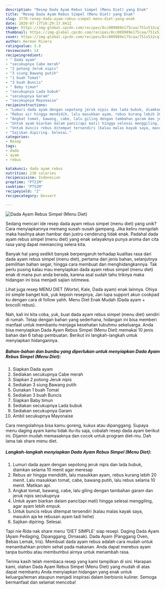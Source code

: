 ```yaml
---
description: "Resep Dada Ayam Rebus Simpel (Menu Diet) yang Enak"
title: "Resep Dada Ayam Rebus Simpel (Menu Diet) yang Enak"
slug: 3770-resep-dada-ayam-rebus-simpel-menu-diet-yang-enak
date: 2020-07-17T16:29:17.841Z
image: https://img-global.cpcdn.com/recipes/8cc009989e175caa/751x532cq70/dada-ayam-rebus-simpel-menu-diet-foto-resep-utama.jpg
thumbnail: https://img-global.cpcdn.com/recipes/8cc009989e175caa/751x532cq70/dada-ayam-rebus-simpel-menu-diet-foto-resep-utama.jpg
cover: https://img-global.cpcdn.com/recipes/8cc009989e175caa/751x532cq70/dada-ayam-rebus-simpel-menu-diet-foto-resep-utama.jpg
author: Herman Rivera
ratingvalue: 3.8
reviewcount: 14
recipeingredient:
- " Dada ayam"
- "secukupnya Cabe merah"
- "2 potong Jeruk nipis"
- "3 siung Bawang putih"
- "1 buah Tomat"
- "3 buah Buncis"
- " Baby timun"
- "secukupnya Lada bubuk"
- "secukupnya Garam"
- "secukupnya Mayonaise"
recipeinstructions:
- "Lumuri dada ayam dengan sepotong jeruk nipis dan lada bubuk, diamkan selama 10 menit agar meresap"
- "Rebus air hingga mendidih, lalu masukkan ayam, rebus kurang lebih 20 menit. Lalu masukkan tomat, cabe, bawang putih, lalu rebus selama 10 menit. Matikan api."
- "Angkat tomat, bawang, cabe, lalu giling dengan tambahan garam dan jeruk nipis secukupnya"
- "Untuk ayam biarkan dalam panci(api mati) hingga selesai menggiling, agar ayam lebih empuk."
- "Untuk buncis rebus ditempat tersendiri (kalau malas kayak saya, masukin aja ke rebusan ayam tadi hehe)"
- "Sajikan dipiring. Selesai."
categories:
- Resep
tags:
- dada
- ayam
- rebus

katakunci: dada ayam rebus 
nutrition: 230 calories
recipecuisine: Indonesian
preptime: "PT21M"
cooktime: "PT52M"
recipeyield: "2"
recipecategory: Dessert

---
```



![Dada Ayam Rebus Simpel (Menu Diet)](https://img-global.cpcdn.com/recipes/8cc009989e175caa/751x532cq70/dada-ayam-rebus-simpel-menu-diet-foto-resep-utama.jpg)

Sedang mencari ide resep dada ayam rebus simpel (menu diet) yang unik? Cara menyiapkannya memang susah-susah gampang. Jika keliru mengolah maka hasilnya akan hambar dan justru cenderung tidak enak. Padahal dada ayam rebus simpel (menu diet) yang enak selayaknya punya aroma dan cita rasa yang dapat memancing selera kita.

Banyak hal yang sedikit banyak berpengaruh terhadap kualitas rasa dari dada ayam rebus simpel (menu diet), pertama dari jenis bahan, selanjutnya pemilihan bahan segar, hingga cara membuat dan menghidangkannya. Tak perlu pusing kalau mau menyiapkan dada ayam rebus simpel (menu diet) enak di mana pun anda berada, karena asal sudah tahu triknya maka hidangan ini bisa menjadi sajian istimewa.

Lihat juga resep MENU DIET (Wortel, Kale, Dada ayam) enak lainnya. Ohiya ini simple banget kok, yuk kepoin resepnya, Jan lupa support akun cookpad ku dengan cara di follow yahh. Menu Diet Enak Mudah (Dada ayam + brocolli rebus).


Nah, kali ini kita coba, yuk, buat dada ayam rebus simpel (menu diet) sendiri di rumah. Tetap dengan bahan yang sederhana, hidangan ini bisa memberi manfaat untuk membantu menjaga kesehatan tubuhmu sekeluarga. Anda bisa menyiapkan Dada Ayam Rebus Simpel (Menu Diet) memakai 10 jenis bahan dan 6 tahap pembuatan. Berikut ini langkah-langkah untuk menyiapkan hidangannya.

<!--inarticleads1-->

##### Bahan-bahan dan bumbu yang diperlukan untuk menyiapkan Dada Ayam Rebus Simpel (Menu Diet):

1. Siapkan  Dada ayam
1. Sediakan secukupnya Cabe merah
1. Siapkan 2 potong Jeruk nipis
1. Sediakan 3 siung Bawang putih
1. Gunakan 1 buah Tomat
1. Sediakan 3 buah Buncis
1. Siapkan  Baby timun
1. Sediakan secukupnya Lada bubuk
1. Sediakan secukupnya Garam
1. Ambil secukupnya Mayonaise


Cara mengolahnya bisa kamu goreng, kukus atau dipanggang. Supaya menu daging ayam kamu tidak itu-itu saja, cobalah resep dada ayam berikut ini. Dijamin mudah memasaknya dan cocok untuk program diet-mu. Dah lama tak share menu diet. 

<!--inarticleads2-->

##### Langkah-langkah menyiapkan Dada Ayam Rebus Simpel (Menu Diet):

1. Lumuri dada ayam dengan sepotong jeruk nipis dan lada bubuk, diamkan selama 10 menit agar meresap
1. Rebus air hingga mendidih, lalu masukkan ayam, rebus kurang lebih 20 menit. Lalu masukkan tomat, cabe, bawang putih, lalu rebus selama 10 menit. Matikan api.
1. Angkat tomat, bawang, cabe, lalu giling dengan tambahan garam dan jeruk nipis secukupnya
1. Untuk ayam biarkan dalam panci(api mati) hingga selesai menggiling, agar ayam lebih empuk.
1. Untuk buncis rebus ditempat tersendiri (kalau malas kayak saya, masukin aja ke rebusan ayam tadi hehe)
1. Sajikan dipiring. Selesai.


Tapi nie Rida nak share menu &#39;DIET SIMPLE&#39; siap resepi. Daging Dada Ayam (Ayam Pedaging, Dipanggang, Dimasak). Dada Ayam (Panggang Oven, Bebas Lemak, Iris). Membuat dada ayam rebus adalah cara mudah untuk menambahkan protein sehat pada makanan. Anda dapat merebus ayam tanpa bumbu atau membumbui airnya untuk menambah rasa. 

Terima kasih telah membaca resep yang kami tampilkan di sini. Harapan kami, olahan Dada Ayam Rebus Simpel (Menu Diet) yang mudah di atas dapat membantu Anda menyiapkan hidangan yang enak untuk keluarga/teman ataupun menjadi inspirasi dalam berbisnis kuliner. Semoga bermanfaat dan selamat mencoba!
